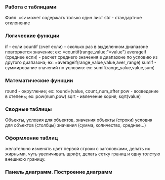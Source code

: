 ### Работа с таблицами
Файл .csv может содержать только один лист
std - стандартное отклонение

### Логические функции
if - если
countif (счет если) - сколько раз в выделенном диапазоне повторяется значение; ex: =countif(range_value;"=value")
averageif (среднее если) - расчет среднего значения в диапазоне по условию из другого диапазона; ex: =averageif(range_value,value,aver_range)
sumif - суммирование значений по условию: ex: sumif(range_value,value,sum)

### Математические функции
round - округление; ex: round=(value, count_num_after
pow - возведение в степень; ex: pow(num,pow)
sqrt - ивлечение корня; sqrt(value)

### Сводные таблицы
Объекты, условия для объектов, значения
объекты (строки)
условия для объектов (столбцы)
значения (сумма, количество, среднее...)

### Оформление таблиц
желательно изменять цвет первой строки с заголовками, делать их жирными, чуть увеличивать шрифт, делать сетку границ и одну толстую внешнюю границу.

### Панель диаграмм. Построение диаграмм